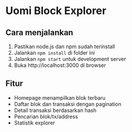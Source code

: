 # Uomi Block Explorer

## Cara menjalankan

1. Pastikan node.js dan npm sudah terinstall
2. Jalankan `npm install` di folder ini
3. Jalankan `npm start` untuk development server
4. Buka http://localhost:3000 di browser

## Fitur

- Homepage menampilkan blok terbaru
- Daftar blok dan transaksi dengan pagination
- Detail transaksi berdasarkan hash
- Pencarian blok/tx/address
- Statistik explorer
